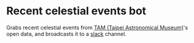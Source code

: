 # Recent celestial events bot

Grabs recent celestial events from [TAM (Taipei Astronomical Museum)](https://www.tam.gov.taipei/News_Link_pic.aspx?n=B64052C7930D4913&sms=2CF1F5E2E0B96411)'s open data, and broadcasts it to a [slack](https://slack.com/) channel.
